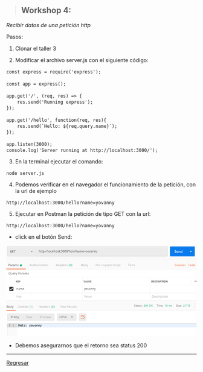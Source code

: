 > ## Workshop 4:

<em>Recibir datos de una petición http</em>

Pasos:
1. Clonar el taller 3

2. Modificar el archivo server.js con el siguiente código:
```
const express = require('express');

const app = express();

app.get('/', (req, res) => {
    res.send('Running express');
});

app.get('/hello', function(req, res){
    res.send(`Hello: ${req.query.name}`);
});

app.listen(3000);
console.log('Server running at http://localhost:3000/');
```

3. En la terminal ejecutar el comando:
```
node server.js
```

4. Podemos verificar en el navegador el funcionamiento de la petición, con la url de ejemplo
```
http://localhost:3000/hello?name=yovanny
```

5. Ejecutar en Postman la petición de tipo GET con la url:
```
http://localhost:3000/hello?name=yovanny
```

* click en el botón Send:

![GET en postman](./images/get.png)

* Debemos asegurarnos que el retorno sea status 200

***

<a href="../README.md">Regresar</a>
